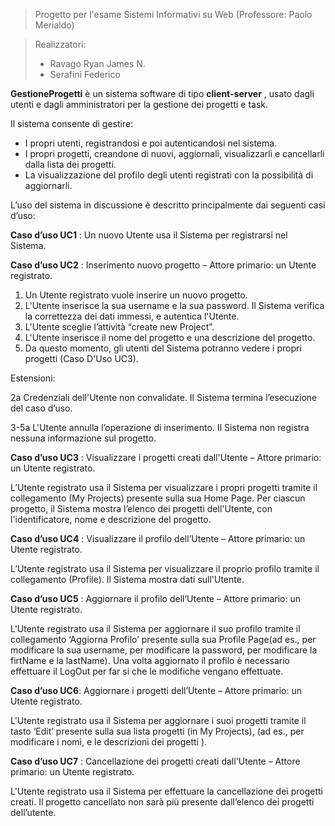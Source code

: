

>Progetto per l'esame Sistemi Informativi su Web (Professore: Paolo Merialdo) 

>Realizzatori: 
>- Ravago    Ryan James N.
>- Serafini  Federico 

**GestioneProgetti**  è un sistema software di tipo **client-server** , usato dagli utenti e dagli amministratori per la gestione dei progetti e task. 

Il sistema consente di gestire:
* I propri utenti, registrandosi e poi autenticandosi nel sistema.
* I propri progetti, creandone di nuovi, aggiornali, visualizzarli e cancellarli dalla lista dei progetti.
* La visualizzazione del profilo degli utenti registrati con la possibilità di aggiornarli.

L’uso del sistema in discussione è descritto principalmente dai seguenti casi d’uso:

**Caso d’uso UC1** : Un nuovo Utente usa il Sistema per registrarsi nel Sistema.

**Caso d’uso UC2** : Inserimento nuovo progetto – Attore primario: un Utente registrato.
1. Un Utente registrato vuole inserire un nuovo progetto.
2. L'Utente inserisce la sua username e la sua password. Il Sistema verifica la correttezza dei dati immessi, e autentica l'Utente.
3. L'Utente sceglie l’attività “create new Project”. 
4. L'Utente inserisce il nome del progetto e una descrizione del progetto.
5. Da questo momento, gli utenti del Sistema potranno vedere i propri progetti (Caso D'Uso UC3).

Estensioni:

2a Credenziali dell'Utente non convalidate. Il Sistema termina l’esecuzione del caso d’uso.

3-5a L'Utente annulla l’operazione di inserimento. Il Sistema non registra nessuna informazione sul progetto.

**Caso d’uso UC3** : Visualizzare i progetti creati dall'Utente – Attore primario: un Utente registrato.

L’Utente registrato usa il Sistema per visualizzare i propri progetti tramite il collegamento (My Projects) presente sulla sua Home Page. 
Per ciascun progetto, il Sistema mostra l’elenco dei progetti dell'Utente, con l'identificatore, nome e descrizione del progetto.

**Caso d’uso UC4** : Visualizzare il profilo dell’Utente – Attore primario: un Utente registrato.

L’Utente registrato usa il Sistema per visualizzare il proprio profilo tramite il collegamento (Profile). Il Sistema mostra dati sull'Utente.

**Caso d’uso UC5** : Aggiornare il profilo dell’Utente – Attore primario: un Utente registrato.

L'Utente registrato usa il Sistema per aggiornare il suo profilo tramite il collegamento ‘Aggiorna Profilo’ presente sulla sua Profile Page(ad es., per modificare la sua username, per modificare la password, per modificare la firtName e la lastName). 
Una volta aggiornato il profilo è necessario effettuare il LogOut per far si che le modifiche vengano effettuate. 

**Caso d’uso UC6**: Aggiornare i progetti dell’Utente – Attore primario: un Utente registrato.

L'Utente registrato usa il Sistema per aggiornare i suoi progetti tramite il tasto ‘Edit’ presente sulla sua lista progetti (in My Projects), (ad es., per modificare i nomi, e le descrizioni dei progetti ).

**Caso d’uso UC7** : Cancellazione dei progetti creati dall'Utente – Attore primario: un Utente registrato.

L'Utente registrato usa il Sistema per effettuare la cancellazione dei progetti creati. Il progetto cancellato non sarà più presente dall’elenco dei progetti dell’utente. 

 
